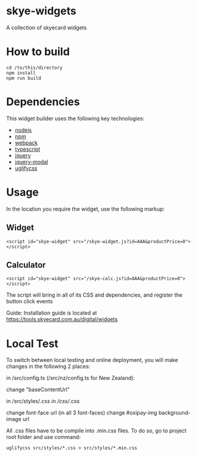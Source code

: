 # skye-widgets
A collection of skyecard widgets

# How to build
```
cd /to/this/directory
npm install
npm run build
```

# Dependencies
This widget builder uses the following key technologies:
* [nodejs](https://nodejs.org/en/)
* [npm](https://www.npmjs.com/get-npm)
* [webpack](https://webpack.js.org/guides/getting-started/)
* [typescript](https://www.typescriptlang.org/#download-links)
* [jquery](https://www.npmjs.com/package/jquery)
* [jquery-modal](http://jquerymodal.com/)
* [uglifycss](https://www.npmjs.com/package/uglifycss)

# Usage
In the location you require the widget, use the following markup:

## Widget
```
<script id="skye-widget" src="/skye-widget.js?id=AAA&productPrice=0"></script>
```

## Calculator
```
<script id="skye-widget" src="/skye-calc.js?id=AAA&productPrice=0"></script>
```

The script will bring in all of its CSS and dependencies, and register the button click events 

Guide: Installation guide is located at https://tools.skyecard.com.au/digital/widgets

# Local Test
To switch between local testing and online deployment, you will make changes in the following 2 places:

in /src/config.ts (/src/nz/config.ts for New Zealand):

change "baseContentUrl"

in /src/styles/*.css
in /css/*.css

change font-face url (in all 3 font-faces) change #oxipay-img background-image url

All .css files have to be compile into .min.css files. To do so, go to project root folder and use command:
```
uglifycss src/styles/*.css > src/styles/*.min.css
```
